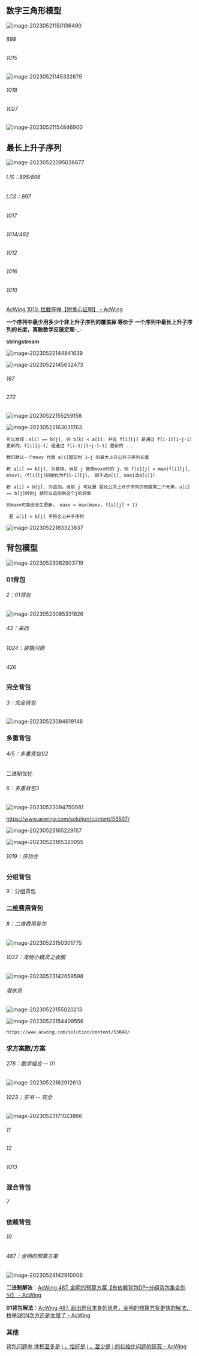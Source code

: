 ## 数字三角形模型

![image-20230521150136490](%E5%9B%BE%E7%89%87/%E6%80%9D%E8%B7%AF/image-20230521150136490.png)

###### 898

###### 1015

![image-20230521145332679](%E5%9B%BE%E7%89%87/%E6%80%9D%E8%B7%AF/image-20230521145332679.png)

###### 1018

###### 1027

![image-20230521154846900](%E5%9B%BE%E7%89%87/%E6%80%9D%E8%B7%AF/image-20230521154846900.png)

## 最长上升子序列

![image-20230522095036677](%E5%9B%BE%E7%89%87/%E6%80%9D%E8%B7%AF/image-20230522095036677.png)

###### LIS：895/896

###### LCS：897

###### 1017

###### 1014/482

###### 1012

###### 1016

###### 1010

[AcWing 1010. 拦截导弹【附贪心证明】 - AcWing](https://www.acwing.com/solution/content/52042/)

**一个序列中最少用多少个非上升子序列的覆盖掉 等价于 一个序列中最长上升子序列的长度，离散数学反链定理-\_-**

**stringstream** 

![image-20230522144841639](%E5%9B%BE%E7%89%87/%E6%80%9D%E8%B7%AF/image-20230522144841639.png)

![image-20230522145632473](%E5%9B%BE%E7%89%87/%E6%80%9D%E8%B7%AF/image-20230522145632473.png)

###### 187

###### 272

![image-20230522155259158](%E5%9B%BE%E7%89%87/%E6%80%9D%E8%B7%AF/image-20230522155259158.png)

![image-20230522163031763](%E5%9B%BE%E7%89%87/%E6%80%9D%E8%B7%AF/image-20230522163031763.png)  

```
可以发现：a[i] == b[j], 则 b[k] < a[i]; 并且 f[i][j] 是通过 f[i-1][1~j-1]更新的，f[i][j-1] 是通过 f[i-1][1~j-1-1] 更新的 ...

我们默认一个maxv 代表 a[i]固定时 1~j 的最大上升公共子序列长度

若 a[i] == b[j], 为替换，当前 j 替换maxv时的 j，则 f[i][j] = max(f[i][j], maxv);（f[i][j]初始化为f[i-1][j]， 即不选a[i], max{选a[i]}）

若 a[i] > b[j], 为追加，当前 j 可以是 最长公共上升子序列的倒数第二个元素，a[i] == b[j]时的j 就可以追加到这个j的后面

则maxv可能会发生更新， maxv = max(maxv, f[i][j] + 1)

 若 a[i] < b[j] 不符合上升子序列
```

![image-20230522183323837](%E5%9B%BE%E7%89%87/%E6%80%9D%E8%B7%AF/image-20230522183323837.png)

## 背包模型

![image-20230523082903719](%E5%9B%BE%E7%89%87/%E6%80%9D%E8%B7%AF/image-20230523082903719.png)

### 01背包

###### 2：01背包

![image-20230523085331626](%E5%9B%BE%E7%89%87/%E6%80%9D%E8%B7%AF/image-20230523085331626.png)

###### 43：采药

###### 1024：装箱问题

###### 426

### 完全背包

###### 3：完全背包

![image-20230523094619146](%E5%9B%BE%E7%89%87/%E6%80%9D%E8%B7%AF/image-20230523094619146.png)

### 多重背包

###### 4/5：多重背包1/2

二进制优化

###### 6：多重背包3

![image-20230523094750081](%E5%9B%BE%E7%89%87/%E6%80%9D%E8%B7%AF/image-20230523094750081.png)

https://www.acwing.com/solution/content/53507/

![image-20230523165229157](%E5%9B%BE%E7%89%87/%E6%80%9D%E8%B7%AF/image-20230523165229157.png)

![image-20230523165320055](%E5%9B%BE%E7%89%87/%E6%80%9D%E8%B7%AF/image-20230523165320055.png)

###### 1019：庆功会

### 分组背包

9：分组背包

### 二维费用背包

###### 8：二维费用背包

![image-20230523150301775](%E5%9B%BE%E7%89%87/%E6%80%9D%E8%B7%AF/image-20230523150301775.png)

###### 1022：宠物小精灵之收服

![image-20230523142659598](%E5%9B%BE%E7%89%87/%E6%80%9D%E8%B7%AF/image-20230523142659598.png)

###### 潜水员  

![image-20230523155020213](%E5%9B%BE%E7%89%87/%E6%80%9D%E8%B7%AF/image-20230523155020213.png)

![image-20230523154409556](%E5%9B%BE%E7%89%87/%E6%80%9D%E8%B7%AF/image-20230523154409556.png)

~~~
https://www.acwing.com/solution/content/53848/
~~~

### 求方案数/方案

###### 278：数字组合 -- 01

![image-20230523162912613](%E5%9B%BE%E7%89%87/%E6%80%9D%E8%B7%AF/image-20230523162912613.png)

###### 1023：买书 -- 完全

![image-20230523171023866](%E5%9B%BE%E7%89%87/%E6%80%9D%E8%B7%AF/image-20230523171023866.png)

###### 11

###### 12

###### 1013

### 混合背包

###### 7



### 依赖背包

###### 10

###### 487：金明的预算方案 

![image-20230524142910006](%E5%9B%BE%E7%89%87/%E6%80%9D%E8%B7%AF/image-20230524142910006.png)

**二进制解法**：[AcWing 487. 金明的预算方案【有依赖背包DP+分组背包集合划分】 - AcWing](https://www.acwing.com/solution/content/54723/)

**01背包解法**：[AcWing 487. 超出题目本身的思考，金明的预算方案更快的解法，枚举2的N次方还是太慢了 - AcWing](https://www.acwing.com/solution/content/16430/)



### 其他

[背包问题中 体积至多是 j ，恰好是 j ，至少是 j 的初始化问题的研究 - AcWing](https://www.acwing.com/file_system/file/content/whole/index/content/1306630/)